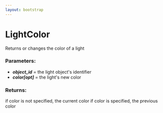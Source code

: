 ```yaml
---
layout: bootstrap
---
```


# LightColor

Returns or changes the color of a light
        

### Parameters:

- ***object_id*** = the light object's identifier
- ***color[opt]*** = the light's new color
        

### Returns:


if color is not specified, the current color 
if color is specified, the previous color
        
